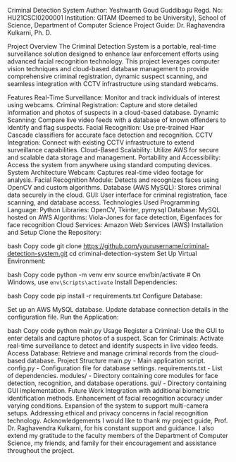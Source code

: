 Criminal Detection System
Author: Yeshwanth Goud Guddibagu
Regd. No: HU21CSCI0200001
Institution: GITAM (Deemed to be University), School of Science, Department of Computer Science
Project Guide: Dr. Raghavendra Kulkarni, Ph. D.

Project Overview
The Criminal Detection System is a portable, real-time surveillance solution designed to enhance law enforcement efforts using advanced facial recognition technology. This project leverages computer vision techniques and cloud-based database management to provide comprehensive criminal registration, dynamic suspect scanning, and seamless integration with CCTV infrastructure using standard webcams.

Features
Real-Time Surveillance: Monitor and track individuals of interest using webcams.
Criminal Registration: Capture and store detailed information and photos of suspects in a cloud-based database.
Dynamic Scanning: Compare live video feeds with a database of known offenders to identify and flag suspects.
Facial Recognition: Use pre-trained Haar Cascade classifiers for accurate face detection and recognition.
CCTV Integration: Connect with existing CCTV infrastructure to extend surveillance capabilities.
Cloud-Based Scalability: Utilize AWS for secure and scalable data storage and management.
Portability and Accessibility: Access the system from anywhere using standard computing devices.
System Architecture
Webcam: Captures real-time video footage for analysis.
Facial Recognition Module: Detects and recognizes faces using OpenCV and custom algorithms.
Database (AWS MySQL): Stores criminal data securely in the cloud.
GUI: User interface for criminal registration, face scanning, and database access.
Technologies Used
Programming Language: Python
Libraries: OpenCV, Tkinter, pymysql
Database: MySQL hosted on AWS
Algorithms: Viola-Jones for face detection, Eigenfaces for face recognition
Cloud Services: Amazon Web Services (AWS)
Installation and Setup
Clone the Repository:

bash
Copy code
git clone https://github.com/yourusername/criminal-detection-system.git
cd criminal-detection-system
Set Up Virtual Environment:

bash
Copy code
python -m venv env
source env/bin/activate   # On Windows, use `env\Scripts\activate`
Install Dependencies:

bash
Copy code
pip install -r requirements.txt
Configure Database:

Set up an AWS MySQL database.
Update database connection details in the configuration file.
Run the Application:

bash
Copy code
python main.py
Usage
Register a Criminal: Use the GUI to enter details and capture photos of a suspect.
Scan for Criminals: Activate real-time surveillance to detect and identify suspects in live video feeds.
Access Database: Retrieve and manage criminal records from the cloud-based database.
Project Structure
main.py - Main application script.
config.py - Configuration file for database settings.
requirements.txt - List of dependencies.
modules/ - Directory containing core modules for face detection, recognition, and database operations.
gui/ - Directory containing GUI implementation.
Future Work
Integration with additional biometric identification methods.
Enhancement of facial recognition accuracy under varying conditions.
Expansion of the system to support multi-camera setups.
Addressing ethical and privacy concerns in facial recognition technology.
Acknowledgements
I would like to thank my project guide, Prof. Dr. Raghavendra Kulkarni, for his constant support and guidance. I also extend my gratitude to the faculty members of the Department of Computer Science, my friends, and family for their encouragement and assistance throughout the project.

